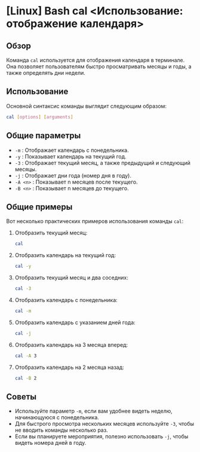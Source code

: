 # [Linux] Bash cal <Использование: отображение календаря>

## Обзор
Команда `cal` используется для отображения календаря в терминале. Она позволяет пользователям быстро просматривать месяцы и годы, а также определять дни недели.

## Использование
Основной синтаксис команды выглядит следующим образом:

```bash
cal [options] [arguments]
```

## Общие параметры
- `-m` : Отображает календарь с понедельника.
- `-y` : Показывает календарь на текущий год.
- `-3` : Отображает текущий месяц, а также предыдущий и следующий месяцы.
- `-j` : Отображает дни года (номер дня в году).
- `-A <n>` : Показывает n месяцев после текущего.
- `-B <n>` : Показывает n месяцев до текущего.

## Общие примеры
Вот несколько практических примеров использования команды `cal`:

1. Отобразить текущий месяц:
   ```bash
   cal
   ```

2. Отобразить календарь на текущий год:
   ```bash
   cal -y
   ```

3. Отобразить текущий месяц и два соседних:
   ```bash
   cal -3
   ```

4. Отобразить календарь с понедельника:
   ```bash
   cal -m
   ```

5. Отобразить календарь с указанием дней года:
   ```bash
   cal -j
   ```

6. Отобразить календарь на 3 месяца вперед:
   ```bash
   cal -A 3
   ```

7. Отобразить календарь на 2 месяца назад:
   ```bash
   cal -B 2
   ```

## Советы
- Используйте параметр `-m`, если вам удобнее видеть неделю, начинающуюся с понедельника.
- Для быстрого просмотра нескольких месяцев используйте `-3`, чтобы не вводить команды несколько раз.
- Если вы планируете мероприятия, полезно использовать `-j`, чтобы видеть номера дней в году.